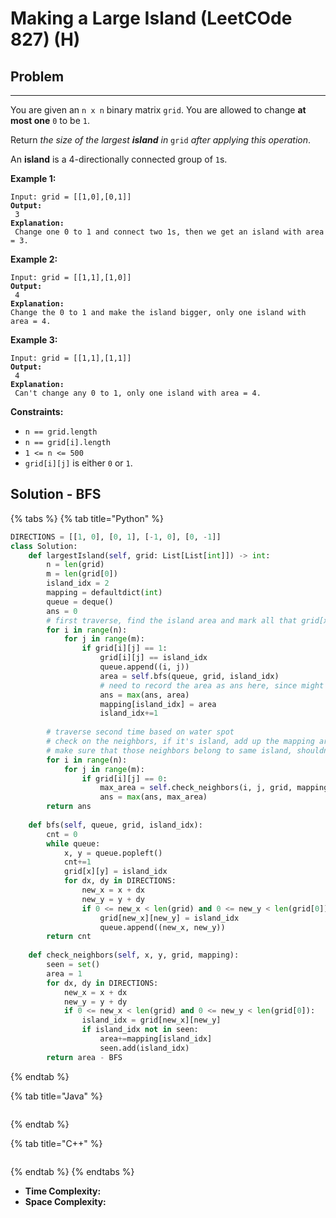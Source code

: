 # Making a Large Island (LeetCOde 827) (H)

## Problem

****

You are given an `n x n` binary matrix `grid`. You are allowed to change **at most one** `0` to be `1`.

Return _the size of the largest **island** in_ `grid` _after applying this operation_.

An **island** is a 4-directionally connected group of `1`s.

&#x20;

**Example 1:**

<pre><code>Input: grid = [[1,0],[0,1]]
<strong>Output:
</strong> 3
<strong>Explanation:
</strong> Change one 0 to 1 and connect two 1s, then we get an island with area = 3.</code></pre>

**Example 2:**

<pre><code>Input: grid = [[1,1],[1,0]]
<strong>Output:
</strong> 4
<strong>Explanation: 
</strong>Change the 0 to 1 and make the island bigger, only one island with area = 4.</code></pre>

**Example 3:**

<pre><code>Input: grid = [[1,1],[1,1]]
<strong>Output:
</strong> 4
<strong>Explanation:
</strong> Can't change any 0 to 1, only one island with area = 4.</code></pre>

&#x20;

**Constraints:**

* `n == grid.length`
* `n == grid[i].length`
* `1 <= n <= 500`
* `grid[i][j]` is either `0` or `1`.



## Solution - BFS

{% tabs %}
{% tab title="Python" %}
```python
DIRECTIONS = [[1, 0], [0, 1], [-1, 0], [0, -1]]
class Solution:
    def largestIsland(self, grid: List[List[int]]) -> int:
        n = len(grid)
        m = len(grid[0])
        island_idx = 2
        mapping = defaultdict(int)
        queue = deque()
        ans = 0
        # first traverse, find the island area and mark all that grid[x][y] as island_idx val
        for i in range(n):
            for j in range(m):
                if grid[i][j] == 1:
                    grid[i][j] == island_idx
                    queue.append((i, j))
                    area = self.bfs(queue, grid, island_idx)
                    # need to record the area as ans here, since might be ans that no water in grid
                    ans = max(ans, area)
                    mapping[island_idx] = area
                    island_idx+=1
        
        # traverse second time based on water spot
        # check on the neighbors, if it's island, add up the mapping area
        # make sure that those neighbors belong to same island, shouldn't be added again
        for i in range(n):
            for j in range(m):
                if grid[i][j] == 0:
                    max_area = self.check_neighbors(i, j, grid, mapping)
                    ans = max(ans, max_area)
        return ans
    
    def bfs(self, queue, grid, island_idx):
        cnt = 0
        while queue:
            x, y = queue.popleft()
            cnt+=1
            grid[x][y] = island_idx
            for dx, dy in DIRECTIONS:
                new_x = x + dx
                new_y = y + dy
                if 0 <= new_x < len(grid) and 0 <= new_y < len(grid[0]) and grid[new_x][new_y] == 1:
                    grid[new_x][new_y] = island_idx
                    queue.append((new_x, new_y))
        return cnt
    
    def check_neighbors(self, x, y, grid, mapping):
        seen = set()
        area = 1
        for dx, dy in DIRECTIONS:
            new_x = x + dx
            new_y = y + dy
            if 0 <= new_x < len(grid) and 0 <= new_y < len(grid[0]):
                island_idx = grid[new_x][new_y]
                if island_idx not in seen:
                    area+=mapping[island_idx]
                    seen.add(island_idx)
        return area - BFS
```
{% endtab %}

{% tab title="Java" %}
```java
```
{% endtab %}

{% tab title="C++" %}
```cpp
```
{% endtab %}
{% endtabs %}

* **Time Complexity:**
* **Space Complexity:**
